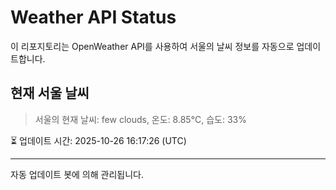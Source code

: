 
# Weather API Status

이 리포지토리는 OpenWeather API를 사용하여 서울의 날씨 정보를 자동으로 업데이트합니다.

## 현재 서울 날씨
> 서울의 현재 날씨: few clouds, 온도: 8.85°C, 습도: 33%

⏳ 업데이트 시간: 2025-10-26 16:17:26 (UTC)

---
자동 업데이트 봇에 의해 관리됩니다.
